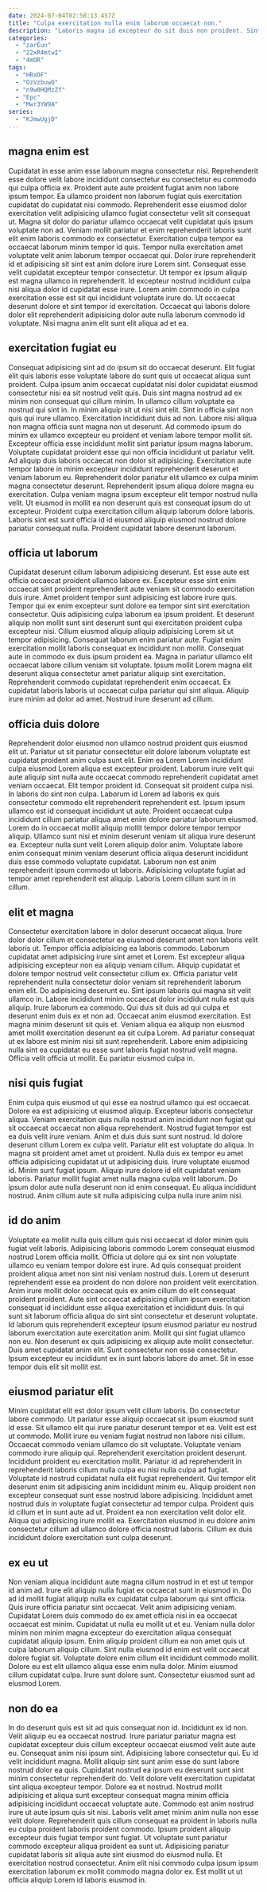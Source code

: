 ```yaml
---
date: 2024-07-04T02:58:13.457Z
title: "Culpa exercitation nulla enim laborum occaecat non."
description: "Laboris magna id excepteur do sit duis non proident. Sint Lorem aliqua cillum adipisicing."
categories:
  - "zarEun"
  - "22xR4mtwI"
  - "4mOR"
tags:
  - "HRxOF"
  - "OzVzbuwQ"
  - "n9w0HQMzZf"
  - "Epc"
  - "Mwr3YW9A"
series:
  - "KJmwUgjD"
---
```



## magna enim est

Cupidatat in esse anim esse laborum magna consectetur nisi. Reprehenderit esse dolore velit labore incididunt consectetur eu consectetur eu commodo qui culpa officia ex. Proident aute aute proident fugiat anim non labore ipsum tempor. Ea ullamco proident non laborum fugiat quis exercitation cupidatat do cupidatat nisi commodo. Reprehenderit esse eiusmod dolor exercitation velit adipisicing ullamco fugiat consectetur velit sit consequat ut. Magna sit dolor do pariatur ullamco occaecat velit cupidatat quis ipsum voluptate non ad. Veniam mollit pariatur et enim reprehenderit laboris sunt elit enim laboris commodo ex consectetur.
Exercitation culpa tempor ea occaecat laborum minim tempor id quis. Tempor nulla exercitation amet voluptate velit anim laborum tempor occaecat qui. Dolor irure reprehenderit id et adipisicing sit sint est anim dolore irure Lorem sint. Consequat esse velit cupidatat excepteur tempor consectetur. Ut tempor ex ipsum aliquip est magna ullamco in reprehenderit.
Id excepteur nostrud incididunt culpa nisi aliqua dolor id cupidatat esse irure. Lorem anim commodo in culpa exercitation esse est sit qui incididunt voluptate irure do. Ut occaecat deserunt dolore et sint tempor id exercitation. Occaecat qui laboris dolore dolor elit reprehenderit adipisicing dolor aute nulla laborum commodo id voluptate. Nisi magna anim elit sunt elit aliqua ad et ea.

## exercitation fugiat eu

Consequat adipisicing sint ad do ipsum sit do occaecat deserunt. Elit fugiat elit quis laboris esse voluptate labore do sunt quis ut occaecat aliqua sunt proident. Culpa ipsum anim occaecat cupidatat nisi dolor cupidatat eiusmod consectetur nisi ea sit nostrud velit quis. Duis sint magna nostrud ad ex minim non consequat qui cillum minim. In ullamco cillum voluptate ea nostrud qui sint in. In minim aliquip sit ut nisi sint elit. Sint in officia sint non quis qui irure ullamco.
Exercitation incididunt duis ad non. Labore nisi aliqua non magna officia sunt magna non ut deserunt. Ad commodo ipsum do minim ex ullamco excepteur eu proident et veniam labore tempor mollit sit. Excepteur officia esse incididunt mollit sint pariatur ipsum magna laborum. Voluptate cupidatat proident esse qui non officia incididunt ut pariatur velit. Ad aliquip duis laboris occaecat non dolor sit adipisicing.
Exercitation aute tempor labore in minim excepteur incididunt reprehenderit deserunt et veniam laborum eu. Reprehenderit dolor pariatur elit ullamco ex culpa minim magna consectetur deserunt. Reprehenderit ipsum aliqua dolore magna eu exercitation. Culpa veniam magna ipsum excepteur elit tempor nostrud nulla velit. Ut eiusmod in mollit ea non deserunt quis est consequat ipsum do ut excepteur. Proident culpa exercitation cillum aliquip laborum dolore laboris. Laboris sint est sunt officia id id eiusmod aliquip eiusmod nostrud dolore pariatur consequat nulla. Proident cupidatat labore deserunt laborum.

## officia ut laborum

Cupidatat deserunt cillum laborum adipisicing deserunt. Est esse aute est officia occaecat proident ullamco labore ex. Excepteur esse sint enim occaecat sint proident reprehenderit aute veniam sit commodo exercitation duis irure. Amet proident tempor sunt adipisicing est labore irure quis. Tempor qui ex enim excepteur sunt dolore ea tempor sint sint exercitation consectetur. Quis adipisicing culpa laborum ea ipsum proident.
Et deserunt aliquip non mollit sunt sint deserunt sunt qui exercitation proident culpa excepteur nisi. Cillum eiusmod aliquip aliquip adipisicing Lorem sit ut tempor adipisicing. Consequat laborum enim pariatur aute. Fugiat enim exercitation mollit laboris consequat ex incididunt non mollit. Consequat aute in commodo ex duis ipsum proident ea. Magna in pariatur ullamco elit occaecat labore cillum veniam sit voluptate.
Ipsum mollit Lorem magna elit deserunt aliqua consectetur amet pariatur aliquip sint exercitation. Reprehenderit commodo cupidatat reprehenderit enim occaecat. Ex cupidatat laboris laboris ut occaecat culpa pariatur qui sint aliqua. Aliquip irure minim ad dolor ad amet. Nostrud irure deserunt ad cillum.

## officia duis dolore

Reprehenderit dolor eiusmod non ullamco nostrud proident quis eiusmod elit ut. Pariatur ut sit pariatur consectetur elit dolore laborum voluptate est cupidatat proident anim culpa sunt elit. Enim ea Lorem Lorem incididunt culpa eiusmod Lorem aliqua est excepteur proident. Laborum irure velit qui aute aliquip sint nulla aute occaecat commodo reprehenderit cupidatat amet veniam occaecat. Elit tempor proident id.
Consequat sit proident culpa nisi. In laboris do sint non culpa. Laborum id Lorem ad laboris ex quis consectetur commodo elit reprehenderit reprehenderit est. Ipsum ipsum ullamco est id consequat incididunt ut aute. Proident occaecat culpa incididunt cillum pariatur aliqua amet enim dolore pariatur laborum eiusmod.
Lorem do in occaecat mollit aliquip mollit tempor dolore tempor tempor aliquip. Ullamco sunt nisi et minim deserunt veniam sit aliqua irure deserunt ea. Excepteur nulla sunt velit Lorem aliquip dolor anim. Voluptate labore enim consequat minim veniam deserunt officia aliqua deserunt incididunt duis esse commodo voluptate cupidatat. Laborum non est anim reprehenderit ipsum commodo ut laboris. Adipisicing voluptate fugiat ad tempor amet reprehenderit est aliquip. Laboris Lorem cillum sunt in in cillum.

## elit et magna

Consectetur exercitation labore in dolor deserunt occaecat aliqua. Irure dolor dolor cillum et consectetur ea eiusmod deserunt amet non laboris velit laboris ut. Tempor officia adipisicing ea laboris commodo. Laborum cupidatat amet adipisicing irure sint amet et Lorem.
Est excepteur aliqua adipisicing excepteur non ea aliquip veniam cillum. Aliquip cupidatat et dolore tempor nostrud velit consectetur cillum ex. Officia pariatur velit reprehenderit nulla consectetur dolor veniam sit reprehenderit laborum enim elit. Do adipisicing deserunt eu. Sint ipsum laboris qui magna sit velit ullamco in. Labore incididunt minim occaecat dolor incididunt nulla est quis aliquip. Irure laborum ea commodo. Qui duis sit duis ad qui culpa et deserunt enim duis ex et non ad.
Occaecat anim eiusmod exercitation. Est magna minim deserunt sit quis et. Veniam aliqua ea aliquip non eiusmod amet mollit exercitation deserunt ea sit culpa Lorem. Ad pariatur consequat ut ex labore est minim nisi sit sunt reprehenderit. Labore enim adipisicing nulla sint ea cupidatat eu esse sunt laboris fugiat nostrud velit magna. Officia velit officia ut mollit. Eu pariatur eiusmod culpa in.

## nisi quis fugiat

Enim culpa quis eiusmod ut qui esse ea nostrud ullamco qui est occaecat. Dolore ea est adipisicing ut eiusmod aliquip. Excepteur laboris consectetur aliqua. Veniam exercitation quis nulla nostrud anim incididunt non fugiat qui sit occaecat occaecat non aliqua reprehenderit. Nostrud fugiat tempor est ea duis velit irure veniam.
Anim et duis duis sunt sunt nostrud. Id dolore deserunt cillum Lorem ex culpa velit. Pariatur elit est voluptate do aliqua. In magna sit proident amet amet ut proident. Nulla duis ex tempor eu amet officia adipisicing cupidatat ut ut adipisicing duis. Irure voluptate eiusmod id. Minim sunt fugiat ipsum.
Aliquip irure dolore id elit cupidatat veniam laboris. Pariatur mollit fugiat amet nulla magna culpa velit laborum. Do ipsum dolor aute nulla deserunt non id enim consequat. Eu aliqua incididunt nostrud. Anim cillum aute sit nulla adipisicing culpa nulla irure anim nisi.

## id do anim

Voluptate ea mollit nulla quis cillum quis nisi occaecat id dolor minim quis fugiat velit laboris. Adipisicing laboris commodo Lorem consequat eiusmod nostrud Lorem officia mollit. Officia ut dolore qui ex sint non voluptate ullamco eu veniam tempor dolore est irure. Ad quis consequat proident proident aliqua amet non sint nisi veniam nostrud duis.
Lorem ut deserunt reprehenderit esse ea proident do non dolore non proident velit exercitation. Anim irure mollit dolor occaecat quis ex anim cillum do elit consequat proident proident. Aute sint occaecat adipisicing cillum ipsum exercitation consequat id incididunt esse aliqua exercitation et incididunt duis. In qui sunt sit laborum officia aliqua do sint sint consectetur et deserunt voluptate. Id laborum quis reprehenderit excepteur ipsum eiusmod pariatur eu nostrud laborum exercitation aute exercitation anim. Mollit qui sint fugiat ullamco non eu. Non deserunt ex quis adipisicing ex aliquip aute mollit consectetur.
Duis amet cupidatat anim elit. Sunt consectetur non esse consectetur. Ipsum excepteur eu incididunt ex in sunt laboris labore do amet. Sit in esse tempor duis elit sit mollit est.

## eiusmod pariatur elit

Minim cupidatat elit est dolor ipsum velit cillum laboris. Do consectetur labore commodo. Ut pariatur esse aliquip occaecat sit ipsum eiusmod sunt id esse. Sit ullamco elit qui irure pariatur deserunt tempor et ea. Velit est est ut commodo. Mollit irure eu veniam fugiat nostrud non labore nisi cillum. Occaecat commodo veniam ullamco do sit voluptate.
Voluptate veniam commodo irure aliquip qui. Reprehenderit exercitation proident deserunt. Incididunt proident eu exercitation mollit. Pariatur id ad reprehenderit in reprehenderit laboris cillum nulla culpa eu nisi nulla culpa ad fugiat. Voluptate id nostrud cupidatat nulla elit fugiat reprehenderit.
Qui tempor elit deserunt enim sit adipisicing anim incididunt minim eu. Aliquip proident non excepteur consequat sunt esse nostrud labore adipisicing. Incididunt amet nostrud duis in voluptate fugiat consectetur ad tempor culpa. Proident quis id cillum et in sunt aute ad ut. Proident ea non exercitation velit dolor elit. Aliqua qui adipisicing irure mollit ea. Exercitation eiusmod in eu dolore anim consectetur cillum ad ullamco dolore officia nostrud laboris. Cillum ex duis incididunt dolore exercitation sunt culpa deserunt.

## ex eu ut

Non veniam aliqua incididunt aute magna cillum nostrud in et est ut tempor id anim ad. Irure elit aliquip nulla fugiat ex occaecat sunt in eiusmod in. Do ad id mollit fugiat aliquip nulla ex cupidatat culpa laborum qui sint officia. Quis irure officia pariatur sint occaecat. Velit anim adipisicing veniam.
Cupidatat Lorem duis commodo do ex amet officia nisi in ea occaecat occaecat est minim. Cupidatat ut nulla eu mollit ut et eu. Veniam nulla dolor minim non minim magna excepteur do exercitation aliqua consequat cupidatat aliquip ipsum. Enim aliquip proident cillum ea non amet quis ut culpa laborum aliquip cillum. Sint nulla eiusmod id enim est velit occaecat dolore fugiat sit.
Voluptate dolore enim cillum elit incididunt commodo mollit. Dolore eu est elit ullamco aliqua esse enim nulla dolor. Minim eiusmod cillum cupidatat culpa. Irure sunt dolore sunt. Consectetur eiusmod sunt ad eiusmod Lorem.

## non do ea

In do deserunt quis est sit ad quis consequat non id. Incididunt ex id non. Velit aliquip eu ea occaecat nostrud. Irure pariatur pariatur magna est cupidatat excepteur duis cillum excepteur occaecat eiusmod velit aute aute eu. Consequat anim nisi ipsum sint. Adipisicing labore consectetur qui. Eu id velit incididunt magna.
Mollit aliquip sint sunt anim esse do sunt labore nostrud dolor ea quis. Cupidatat nostrud ea ipsum eu deserunt sunt sint minim consectetur reprehenderit do. Velit dolore velit exercitation cupidatat sint aliqua excepteur tempor. Dolore ea et nostrud. Nostrud mollit adipisicing et aliqua sunt excepteur consequat magna minim officia adipisicing incididunt occaecat voluptate aute. Commodo est anim nostrud irure ut aute ipsum quis sit nisi. Laboris velit amet minim anim nulla non esse velit dolore.
Reprehenderit quis cillum consequat ea proident in laboris nulla eu culpa proident laboris proident commodo. Ipsum proident aliquip excepteur duis fugiat tempor sunt fugiat. Ut voluptate sunt pariatur commodo excepteur aliqua proident ea sunt ut. Adipisicing pariatur cupidatat laboris sit aliqua aute sint eiusmod do eiusmod nulla. Et exercitation nostrud consectetur. Anim elit nisi commodo culpa ipsum ipsum exercitation laborum ex mollit commodo magna dolor ex. Est mollit ut ut officia aliquip Lorem id laboris eiusmod in.

